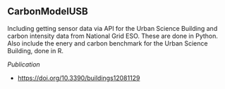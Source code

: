 ## CarbonModelUSB
Including getting sensor data via API for the Urban Science Building and carbon intensity data from National Grid ESO. These are done in Python. 
Also include the enery and carbon benchmark for the Urban Science Building, done in R. 

*Publication* 
* https://doi.org/10.3390/buildings12081129
